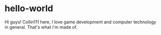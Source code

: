 # hello-world
Hi guys!
Collin111 here, I love game development and computer technology in general.
That's what i'm made of.

